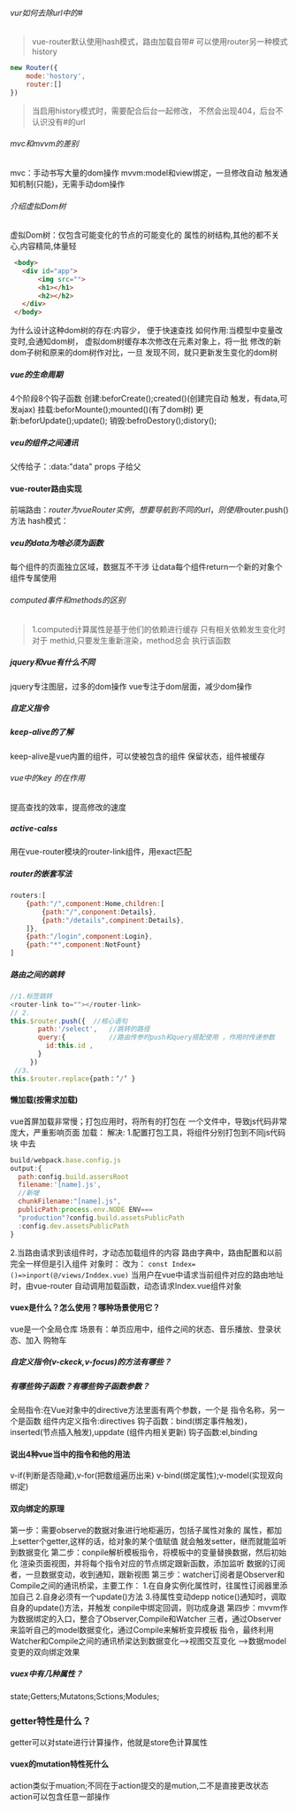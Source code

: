 ###### vur如何去除url中的#
>vue-router默认使用hash模式，路由加载自带#
可以使用router另一种模式history
``` js 
new Router({
    mode:'hostory',
    router:[]
})
 ```
 >当启用history模式时，需要配合后台一起修改，
 不然会出现404，后台不认识没有#的url

 ###### mvc和mvvm的差别
 mvc：手动书写大量的dom操作
 mvvm:model和view绑定，一旦修改自动
 触发通知机制(只能)，无需手动dom操作

 ###### 介绍虚拟Dom树
 虚拟Dom树：仅包含可能变化的节点的可能变化的
 属性的树结构,其他的都不关心,内容精简,体量轻
 ``` html
  <body>
    <div id="app">
        <img src="">
        <h1></h1>
        <h2></h2>
    </div>
  </body>
  ```
  为什么设计这种dom树的存在:内容少，
  便于快速查找
  如何作用:当模型中变量改变时,会通知dom树，
  虚拟dom树缓存本次修改在元素对象上，将一批
  修改的新dom子树和原来的dom树作对比，一旦
  发现不同，就只更新发生变化的dom树

  ##### vue的生命周期
  4个阶段8个钩子函数
  创建:beforCreate();created()(创建完自动
  触发，有data,可发ajax)
  挂载:beforMounte();mounted()(有了dom树)
  更新:beforUpdate();update();
  销毁:befroDestory();distory();

  ##### veu的组件之间通讯
父传给子：:data:"data" props 
子给父
  #### vue-router路由实现
  前端路由：$router为vueRouter实例，想要导航
  到不同的url，则使用$router.push()方法
  hash模式：
  ##### veu的data为啥必须为函数
  每个组件的页面独立区域，数据互不干涉
  让data每个组件return一个新的对象个
  组件专属使用
  ###### computed事件和methods的区别
  >1.computed计算属性是基于他们的依赖进行缓存
  只有相关依赖发生变化时对于 
  >methid,只要发生重新渲染，method总会
  执行该函数
  ##### jquery和vue有什么不同
  jquery专注图层，过多的dom操作
  vue专注于dom层面，减少dom操作
  ##### 自定义指令
  ##### keep-alive的了解
  keep-alive是vue内置的组件，可以使被包含的组件
  保留状态，组件被缓存
  ###### vue中的key 的在作用
  提高查找的效率，提高修改的速度
  ##### active-calss
用在vue-router模块的router-link组件，用exact匹配
##### router的嵌套写法
``` js
routers:[
    {path:"/",component:Home,children:[
        {path:"/",conponent:Details},
        {path:"/details",compinent:Details},
    ]},
    {path:"/login",component:Login},
    {path:"*",component:NotFount}
]

 ```
 ##### 路由之间的跳转
 ``` js
 //1.标签跳转 
 <router-link to=""></router-link>
 // 2.
this.$router.push({  //核心语句
        path:'/select',   //跳转的路径
        query:{           //路由传参时push和query搭配使用 ，作用时传递参数
          id:this.id ,  
        }
      })
  //3、
this.$router.replace{path：‘/’ }
 ```

 #### 懒加载(按需求加载)
 vue首屏加载非常慢；打包应用时，将所有的打包在
 一个文件中，导致js代码非常庞大，严重影响页面
 加载：
 解决:
 1.配置打包工具，将组件分别打包到不同js代码块
 中去
 ``` js
 build/webpack.base.config.js
 output:{
   path:config.build.assersRoot
   filename:'[name].js',
   //新增
   chunkFilename:"[name].js",
   publicPath:process.env.NODE ENV===
   "production"?config.build.assetsPublicPath
   :config.dev.assetsPublicPath
 }
 ```
 2.当路由请求到该组件时，才动态加载组件的内容
 路由字典中，路由配置和以前完全一样但是引入组件
 对象时：
 改为：
 `const Index=()=>inport(@/views/Inddex.vue)`
 当用户在vue中请求当前组件对应的路由地址时，由vue-router
 自动调用加载函数，动态请求Index.vue组件对象

 #### vuex是什么？怎么使用？哪种场景使用它？
 vue是一个全局仓库
 场景有：单页应用中，组件之间的状态、音乐播放、登录状态、加入
 购物车
 ##### 自定义指令(v-ckeck,v-focus)的方法有哪些？
 ##### 有哪些钩子函数？有哪些钩子函数参数？
 全局指令:在Vue对象中的directive方法里面有两个参数，一个是
 指令名称，另一个是函数
 组件内定义指令:directives
 钩子函数：bind(绑定事件触发)，inserted(节点插入触发),uppdate
 (组件内相关更新)
 钩子函数:el,binding
 #### 说出4种vue当中的指令和他的用法
 v-if(判断是否隐藏),v-for(把数组遍历出来)
 v-bind(绑定属性);v-model(实现双向绑定)
 #### 双向绑定的原理
 第一步：需要observe的数据对象进行地柜遍历，包括子属性对象的
 属性，都加上setter个getter,这样的话，给对象的某个值赋值
 就会触发setter，继而就能监听到数据变化
 第二步：conpile解析模板指令，将模板中的变量替换数据，然后初始化
 渲染页面视图，并将每个指令对应的节点绑定跟新函数，添加监听
 数据的订阅者，一旦数据变动，收到通知，跟新视图
 第三步：watcher订阅者是Observer和Compile之间的通讯桥梁，主要工作：
 1.在自身实例化属性时，往属性订阅器里添加自己
 2.自身必须有一个update()方法
 3.待属性变动depp notice()通知时，调取自身的update()方法，并触发
 conpile中绑定回调，则功成身退
 第四步：mvvm作为数据绑定的入口，整合了Observer,Compile和Watcher
 三者，通过Observer来监听自己的model数据变化，通过Compile来解析变异模板
 指令，最终利用Watcher和Compile之间的通讯桥梁达到数据变化-->视图交互变化
 -->数据model变更的双向绑定效果

 ##### vuex中有几种属性？
 state;Getters;Mutatons;Sctions;Modules;
 ### getter特性是什么？
 getter可以对state进行计算操作，他就是store色计算属性
 #### vuex的mutation特性死什么
 action类似于muation;不同在于action提交的是mution,二不是直接更改状态
 action可以包含任意一部操作